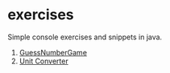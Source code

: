 # exercises
Simple console exercises and snippets in java.

1. <a href="https://github.com/clientelo/exercises/blob/master/src/GuessNumberGame.java">GuessNumberGame</a>
1. <a href="https://github.com/clientelo/exercises/tree/master/src/unitConverter">Unit Converter</a>
